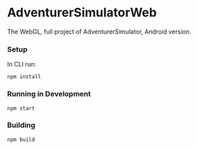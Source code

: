 # AdventurerSimulatorWeb
The WebGL, full project of AdventurerSimulator, Android version.


### Setup
In CLI run:
```
npm install
```

### Running in Development
```
npm start
```

### Building
```
npm build
```